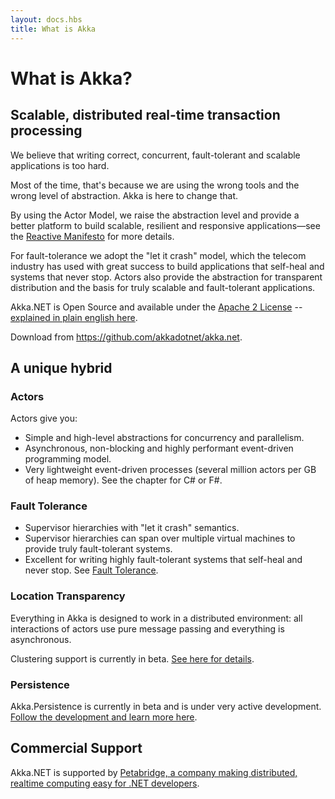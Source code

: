 ```yaml
---
layout: docs.hbs
title: What is Akka
---
```

# What is Akka?

## Scalable, distributed real-time transaction processing

We believe that writing correct, concurrent, fault-tolerant and scalable applications is too hard.

Most of the time, that's because we are using the wrong tools and the wrong level of abstraction. Akka is here to change that.

By using the Actor Model, we raise the abstraction level and provide a better platform to build scalable, resilient and responsive applications—see the [Reactive Manifesto](http://www.reactivemanifesto.org/) for more details.

For fault-tolerance we adopt the "let it crash" model, which the telecom industry has used with great success to build applications that self-heal and systems that never stop. Actors also provide the abstraction for transparent distribution and the basis for truly scalable and fault-tolerant applications.

Akka.NET is Open Source and available under the [Apache 2 License](http://www.apache.org/licenses/LICENSE-2.0) -- [explained in plain english here](https://www.tldrlegal.com/l/apache2).

Download from https://github.com/akkadotnet/akka.net.

## A unique hybrid
### Actors
Actors give you:

* Simple and high-level abstractions for concurrency and parallelism.
* Asynchronous, non-blocking and highly performant event-driven programming model.
* Very lightweight event-driven processes (several million actors per GB of heap memory).
See the chapter for C# or F#.

### Fault Tolerance
* Supervisor hierarchies with "let it crash" semantics.
* Supervisor hierarchies can span over multiple virtual machines to provide truly fault-tolerant systems.
* Excellent for writing highly fault-tolerant systems that self-heal and never stop.
See [Fault Tolerance](fault-tolerance).

### Location Transparency
Everything in Akka is designed to work in a distributed environment: all interactions of actors use pure message passing and everything is asynchronous.

Clustering support is currently in beta. [See here for details](https://github.com/akkadotnet/akka.net/pull/400).

### Persistence
Akka.Persistence is currently in beta and is under very active development. [Follow the development and learn more here](https://github.com/Horusiath/akka.net/tree/akka-persistence/src/core/Akka.Persistence).

<!--
TODO
Messages received by an actor can optionally be persisted and replayed when the actor is started or restarted. This allows actors to recover their state, even after the CLR crashes or when being migrated to another node.

You can find more details in the respective chapter for Java or Scala.

-->

<!--
TODO
## C# and F# APIs
Akka has both a C# Documentation and a F# Documentation. -->

## Commercial Support
Akka.NET is supported by [Petabridge, a company making distributed, realtime computing easy for .NET developers](http://petabridge.com).

<!--
TODO
## Akka can be used in two different ways
-->
